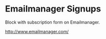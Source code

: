 Emailmanager Signups
=============

Block with subscription form on Emailmanager.

http://www.emailmanager.com/
